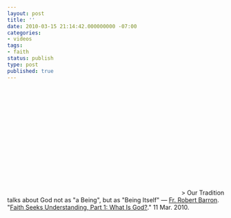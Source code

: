 ```yaml
---
layout: post
title: ''
date: 2010-03-15 21:14:42.000000000 -07:00
categories:
- videos
tags:
- faith
status: publish
type: post
published: true
---
```

<object width="400" height="251"><param name="movie" value="http://www.youtube.com/v/XnVVCShtt-4&amp;rel=0&amp;egm=0&amp;showinfo=0&amp;fs=1" /><param name="wmode" value="transparent" /><param name="allowFullScreen" value="true" /><embed src="http://www.youtube.com/v/XnVVCShtt-4&amp;rel=0&amp;egm=0&amp;showinfo=0&amp;fs=1" type="application/x-shockwave-flash" width="400" height="251" allowfullscreen="true" wmode="transparent"></embed></object>
	    > Our Tradition talks about God not as "a Being", but as "Being Itself"
&mdash; [Fr. Robert Barron](http://twitter.com/FrRobertBarron). "[Faith Seeks Understanding, Part 1: What Is God?](http://youtu.be/Yameuih5ri4)." 11 Mar. 2010.
